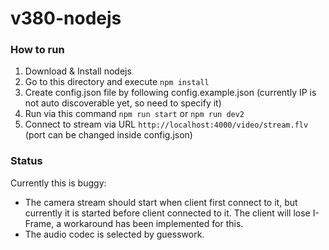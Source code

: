 # v380-nodejs

### How to run
1. Download & Install nodejs
2. Go to this directory and execute `npm install`
3. Create config.json file by following config.example.json (currently IP is not auto discoverable yet, so need to specify it)
4. Run via this command `npm run start` or `npm run dev2`
5. Connect to stream via URL `http://localhost:4000/video/stream.flv` (port can be changed inside config.json)

### Status
Currently this is buggy:
- The camera stream should start when client first connect to it, but currently it is started before client connected to it. The client will lose I-Frame, a workaround has been implemented for this.
- The audio codec is selected by guesswork.
